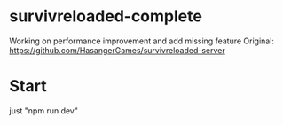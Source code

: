 # survivreloaded-complete
 Working on performance improvement and add missing feature
Original: https://github.com/HasangerGames/survivreloaded-server
# Start
just "npm run dev"
